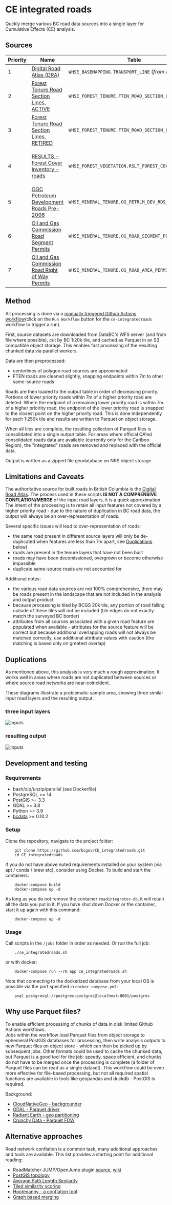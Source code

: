 # CE integrated roads

Quckly merge various BC road data sources into a single layer for Cumulative Effects (CE) analysis.

## Sources


|Priority | Name                        | Table                        | Query                        |
|---------|-----------------------------|------------------------------|------------------------------|
| 1 | [Digital Road Atlas (DRA)](https://catalogue.data.gov.bc.ca/dataset/digital-road-atlas-dra-master-partially-attributed-roads) | `WHSE_BASEMAPPING.TRANSPORT_LINE` (*from DRA ftp*) | `TRANSPORT_LINE_SURFACE_CODE <> 'B'` |
| 2 | [Forest Tenure Road Section Lines, ACTIVE](https://catalogue.data.gov.bc.ca/dataset/forest-tenure-road-section-lines) | `WHSE_FOREST_TENURE.FTEN_ROAD_SECTION_LINES_SVW` | `LIFE_CYCLE_STATUS_CODE = 'ACTIVE'` |
| 3 | [Forest Tenure Road Section Lines, RETIRED](https://catalogue.data.gov.bc.ca/dataset/forest-tenure-road-section-lines) | `WHSE_FOREST_TENURE.FTEN_ROAD_SECTION_LINES_SVW` | `LIFE_CYCLE_STATUS_CODE = 'RETIRED'` |
| 4 | [RESULTS - Forest Cover Inventory - roads](https://catalogue.data.gov.bc.ca/dataset/results-forest-cover-inventory) | `WHSE_FOREST_VEGETATION.RSLT_FOREST_COVER_INV_SVW` | `STOCKING_STATUS_CODE in ('NP', 'U') AND STOCKING_TYPE_CODE IN ('RD', 'UNN') AND SILV_POLYGON_NUMBER NOT IN ('landing', 'lnd') AND GEOMETRY_EXIST_IND = 'Y'` |
| 5 | [OGC Petroleum Development Roads Pre-2006](https://catalogue.data.gov.bc.ca/dataset/ogc-petroleum-development-roads-pre-2006-public-version) | `WHSE_MINERAL_TENURE.OG_PETRLM_DEV_RDS_PRE06_PUB_SP` |
| 6 | [Oil and Gas Commission Road Segment Permits](https://catalogue.data.gov.bc.ca/dataset/oil-and-gas-commission-road-segment-permits) | `WHSE_MINERAL_TENURE.OG_ROAD_SEGMENT_PERMIT_SP` |
| 7 | [Oil and Gas Commission Road Right of Way Permits](https://catalogue.data.gov.bc.ca/dataset/oil-and-gas-commission-road-right-of-way-permits) | `WHSE_MINERAL_TENURE.OG_ROAD_AREA_PERMIT_SP` |

## Method

All processing is done via a [manually triggered Github Actions workflow](https://github.com/bcgov/CE_integratedroads/actions/workflows/ce-integratedroads.yaml)(click on the `Run Workflow` button for the `ce-integratedroads` workflow to trigger a run).

First, source datasets are downloaded from DataBC's WFS server (and from file where possible), cut by BC 1:20k tile, and cached as Parquet in an S3 compatible object storage. This enables fast processing of the resulting chunked data via parallel workers.

Data are then preprocessed:

- centerlines of polygon road sources are approximated
- FTEN roads are cleaned slightly, snapping endpoints within 7m to other same-source roads

Roads are then loaded to the output table in order of decreasing priority. Portions of lower priority roads within 7m of a higher priority road are deleted. Where the endpoint of a remaining lower priority road is within 7m of a higher prioirity road, the endpoint of the lower priority road is snapped to the closest point on the higher priority road. This is done independently for each 1:250k tile and results are written to Parquet on object storage. 

When all tiles are complete, the resulting collection of Parquet files is consolidated into a single output table. 
For areas where official QA'ed consolidated roads data are available (currently only for the Cariboo Region), the "integrated" roads are removed and replaced with the official data.

Output is written as a zipped file geodatabase on NRS object storage.

## Limitations and Caveats

The authoritative source for built roads in British Columbia is the [Digital Road Atlas](https://catalogue.data.gov.bc.ca/dataset/digital-road-atlas-dra-master-partially-attributed-roads). The process used in these scripts **IS NOT A COMPRENSIVE CONFLATION/MERGE** of the input road layers, it is a quick approximation. The intent of the processing is to retain all input features not covered by a higher priority road - due to the nature of duplication in BC road data, the output will always be an over-representation of roads.

Several specific issues will lead to over-representation of roads:

- the same road present in different source layers will only be de-duplicated when features are less than 7m apart, see [Duplications](#Duplications) below)
- roads are present in the tenure layers that have not been built
- roads may have been decomissioned, overgrown or become otherwise impassible
- duplicate same-source roads are not accounted for

Additional notes:

- the various road data sources are not 100% comprehensive, there may be roads present in the landscape that are not included in the analysis and output product
- because processing is tiled by BCGS 20k tile, any portion of road falling outside of these tiles will not be included (tile edges do not exactly match the surveyed BC border)
- attributes from all sources associated with a given road feature are populated when available - attributes for the source feature will be correct but because additional overlapping roads will not always be matched correctly, use additional attribute values with caution (the matching is based only on greatest overlap)

## Duplications

As mentioned above, this analysis is very much a rough approximation. It works well in areas where roads are not duplicated between sources or where source road networks are near-coincident.

These diagrams illustrate a problematic sample area, showing three similar input road layers and the resulting output.

### three input layers
![inputs](img/roadintegrator_inputs.png)

### resulting output
![inputs](img/roadintegrator_output.png)


## Development and testing 

### Requirements 

- bash/zip/unzip/parallel (see Dockerfile)
- PostgreSQL >= 14
- PostGIS >= 3.3
- GDAL >= 3.8
- Python >= 3.9
- [bcdata](https://github.com/smnorris/bcdata) >= 0.10.2

### Setup

Clone the repository, navigate to the project folder:

        git clone https://github.com/bcgov/CE_integratedroads.git
        cd CE_integratedroads

If you do not have above noted requirements installed on your system (via apt / conda / brew etc), consider using Docker. To build and start the containers:

        docker-compose build
        docker-compose up -d

As long as you do not remove the container `roadintegrator-db`, it will retain all the data you put in it. If you have shut down Docker or the container, start it up again with this command:

        docker-compose up -d

### Usage

Call scripts in the `/jobs` folder in order as needed. Or run the full job:

        ./ce_integratedroads.sh

or with docker:

        docker-compose run --rm app ce_integratedroads.sh

Note that connecting to the dockerized database from your local OS is possible via the port specified in `docker-compose.yml`:

        psql postgresql://postgres:postgres@localhost:8001/postgres


## Why use Parquet files? 

To enable efficient processing of chunks of data in disk limited Github Actions workflows.  
Jobs within the workflow load Parquet files from object storage to ephemeral PostGIS databases for processing, then write analysis outputs to new Parquet files on object store - which can then be picked up by subsequent jobs. 
Other formats could be used to cache the chunked data, but Parquet is a good tool for the job: speedy, space efficient, and chunks do not have to be merged once the processing is complete (a folder of Parquet files can be read as a single dataset). 
This workflow could be even more effective for file-based processing, but not all required spatial functions are available in tools like geopandas and duckdb - PostGIS is required.

Background:

- [CloudNativeGeo - backgrounder](https://guide.cloudnativegeo.org/geoparquet/)
- [GDAL - Parquet driver](https://gdal.org/drivers/vector/parquet.html#vector-parquet)
- [Radiant Earth - geo partitioning](https://medium.com/radiant-earth-insights/the-admin-partitioned-geoparquet-distribution-59f0ca1c6d96)
- [Crunchy Data - Parquet FDW](https://www.crunchydata.com/blog/parquet-and-postgres-in-the-data-lake)

## Alternative approaches

Road network conflation is a common task, many additional approaches and tools are available. This list provides a starting point for additional reading:

- RoadMatcher JUMP/OpenJump plugin [source](https://github.com/ssinger/roadmatcher), [wiki](http://wiki.openstreetmap.org/wiki/RoadMatcher)
- [PostGIS topology](http://blog.mathieu-leplatre.info/use-postgis-topologies-to-clean-up-road-networks.html)
- [Average Path Length Similarity](https://medium.com/the-downlinq/spacenet-road-detection-and-routing-challenge-part-ii-apls-implementation-92acd86f4094)
- [Tiled similarity scoring](https://medium.com/strava-engineering/activity-grouping-the-heart-of-a-social-network-for-athletes-865751f7dca)
- [Hootenanny - a conflation tool](https://github.com/ngageoint/hootenanny)
- [Graph based merging](https://open.library.ubc.ca/cIRcle/collections/ubctheses/24/items/1.0398182)
